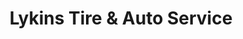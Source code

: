 ---
title: "Lykins Tire & Auto Service"
url: /roswell/lykins-tire-and-auto-service/
shop: car repair
---